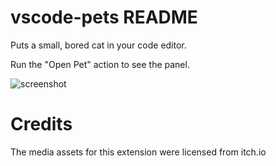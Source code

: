 # vscode-pets README

Puts a small, bored cat in your code editor.

Run the "Open Pet" action to see the panel. 

![screenshot](https://github.com/tonybaloney/vscode-pet/raw/master/screenshot.gif)

# Credits

The media assets for this extension were licensed from itch.io

